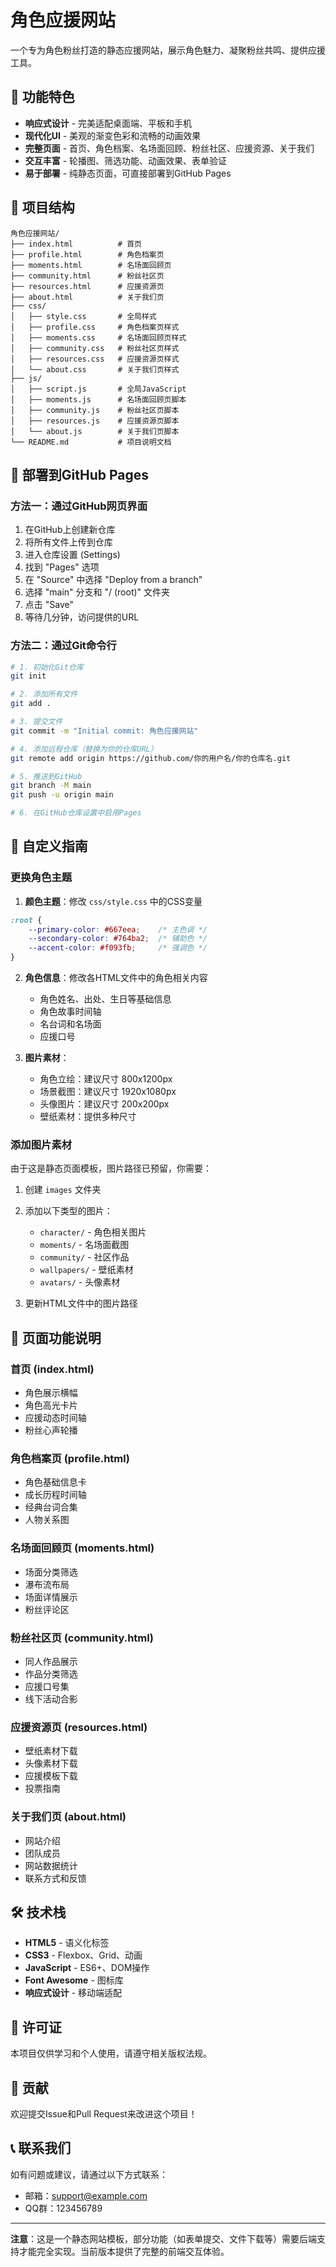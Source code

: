 # 角色应援网站

一个专为角色粉丝打造的静态应援网站，展示角色魅力、凝聚粉丝共鸣、提供应援工具。

## 🌟 功能特色

- **响应式设计** - 完美适配桌面端、平板和手机
- **现代化UI** - 美观的渐变色彩和流畅的动画效果
- **完整页面** - 首页、角色档案、名场面回顾、粉丝社区、应援资源、关于我们
- **交互丰富** - 轮播图、筛选功能、动画效果、表单验证
- **易于部署** - 纯静态页面，可直接部署到GitHub Pages

## 📁 项目结构

```
角色应援网站/
├── index.html          # 首页
├── profile.html        # 角色档案页
├── moments.html        # 名场面回顾页
├── community.html      # 粉丝社区页
├── resources.html      # 应援资源页
├── about.html          # 关于我们页
├── css/
│   ├── style.css       # 全局样式
│   ├── profile.css     # 角色档案页样式
│   ├── moments.css     # 名场面回顾页样式
│   ├── community.css   # 粉丝社区页样式
│   ├── resources.css   # 应援资源页样式
│   └── about.css       # 关于我们页样式
├── js/
│   ├── script.js       # 全局JavaScript
│   ├── moments.js      # 名场面回顾页脚本
│   ├── community.js    # 粉丝社区页脚本
│   ├── resources.js    # 应援资源页脚本
│   └── about.js        # 关于我们页脚本
└── README.md           # 项目说明文档
```

## 🚀 部署到GitHub Pages

### 方法一：通过GitHub网页界面

1. 在GitHub上创建新仓库
2. 将所有文件上传到仓库
3. 进入仓库设置 (Settings)
4. 找到 "Pages" 选项
5. 在 "Source" 中选择 "Deploy from a branch"
6. 选择 "main" 分支和 "/ (root)" 文件夹
7. 点击 "Save"
8. 等待几分钟，访问提供的URL

### 方法二：通过Git命令行

```bash
# 1. 初始化Git仓库
git init

# 2. 添加所有文件
git add .

# 3. 提交文件
git commit -m "Initial commit: 角色应援网站"

# 4. 添加远程仓库（替换为你的仓库URL）
git remote add origin https://github.com/你的用户名/你的仓库名.git

# 5. 推送到GitHub
git branch -M main
git push -u origin main

# 6. 在GitHub仓库设置中启用Pages
```

## 🎨 自定义指南

### 更换角色主题

1. **颜色主题**：修改 `css/style.css` 中的CSS变量
```css
:root {
    --primary-color: #667eea;    /* 主色调 */
    --secondary-color: #764ba2;  /* 辅助色 */
    --accent-color: #f093fb;     /* 强调色 */
}
```

2. **角色信息**：修改各HTML文件中的角色相关内容
   - 角色姓名、出处、生日等基础信息
   - 角色故事时间轴
   - 名台词和名场面
   - 应援口号

3. **图片素材**：
   - 角色立绘：建议尺寸 800x1200px
   - 场景截图：建议尺寸 1920x1080px
   - 头像图片：建议尺寸 200x200px
   - 壁纸素材：提供多种尺寸

### 添加图片素材

由于这是静态页面模板，图片路径已预留，你需要：

1. 创建 `images` 文件夹
2. 添加以下类型的图片：
   - `character/` - 角色相关图片
   - `moments/` - 名场面截图
   - `community/` - 社区作品
   - `wallpapers/` - 壁纸素材
   - `avatars/` - 头像素材

3. 更新HTML文件中的图片路径

## 📱 页面功能说明

### 首页 (index.html)
- 角色展示横幅
- 角色高光卡片
- 应援动态时间轴
- 粉丝心声轮播

### 角色档案页 (profile.html)
- 角色基础信息卡
- 成长历程时间轴
- 经典台词合集
- 人物关系图

### 名场面回顾页 (moments.html)
- 场面分类筛选
- 瀑布流布局
- 场面详情展示
- 粉丝评论区

### 粉丝社区页 (community.html)
- 同人作品展示
- 作品分类筛选
- 应援口号集
- 线下活动合影

### 应援资源页 (resources.html)
- 壁纸素材下载
- 头像素材下载
- 应援模板下载
- 投票指南

### 关于我们页 (about.html)
- 网站介绍
- 团队成员
- 网站数据统计
- 联系方式和反馈

## 🛠️ 技术栈

- **HTML5** - 语义化标签
- **CSS3** - Flexbox、Grid、动画
- **JavaScript** - ES6+、DOM操作
- **Font Awesome** - 图标库
- **响应式设计** - 移动端适配

## 📄 许可证

本项目仅供学习和个人使用，请遵守相关版权法规。

## 🤝 贡献

欢迎提交Issue和Pull Request来改进这个项目！

## 📞 联系我们

如有问题或建议，请通过以下方式联系：
- 邮箱：support@example.com
- QQ群：123456789

---

**注意**：这是一个静态网站模板，部分功能（如表单提交、文件下载等）需要后端支持才能完全实现。当前版本提供了完整的前端交互体验。